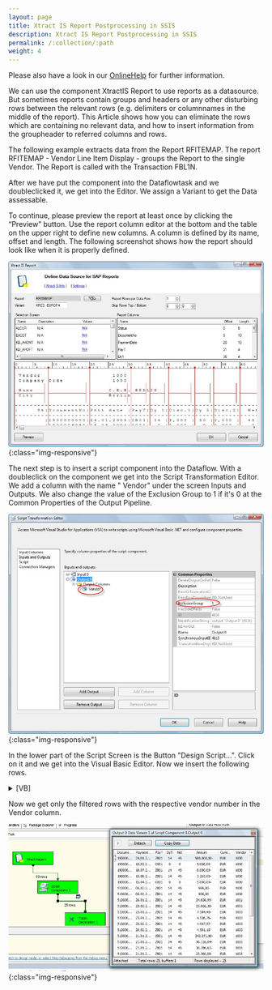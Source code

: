 ```yaml
---
layout: page
title: Xtract IS Report Postprocessing in SSIS
description: Xtract IS Report Postprocessing in SSIS
permalink: /:collection/:path
weight: 4
---
```


Please also have a look in our [OnlineHelp](https://help.theobald-software.com/en/) for further information.

We can use the component XtractIS Report to use reports as a datasource. But sometimes reports contain groups and headers or any other disturbing rows between the relevant rows (e.g. delimiters or columnnames in the middle of the report). This Article shows how you can eliminate the rows which are containing no relevant data, and how to insert information from the groupheader to referred columns and rows.

The following example extracts data from the Report RFITEMAP. The report RFITEMAP - Vendor Line Item Display - groups the Report to the single Vendor. The Report is called with the Transaction FBL1N.

After we have put the component into the Dataflowtask and we doubleclicked it, we get into the Editor. We assign a Variant to get the Data assessable.

To continue, please preview the report at least once by clicking the “Preview” button. Use the report column editor at the bottom and the table on the upper right to define new columns. A column is defined by its name, offset and length. The following screenshot shows how the report should look like when it is properly defined.

![DatasourceSAPReportsEn](/img/contents/DatasourceSAPReportsEn.jpg){:class="img-responsive"}

The next step is to insert a script component into the Dataflow. With a doubleclick on the component we get into the Script Transformation Editor. We add a column with the name " Vendor" under the screen Inputs and Outputs. We also change the value of the Exclusion Group to 1 if it's 0 at the Common Properties of the Output Pipeline.

![ScriptTransformationEn](/img/contents/ScriptTransformationEn.jpg){:class="img-responsive"}

In the lower part of the Script Screen is the Button "Design Script...". Click on it and we get into the Visual Basic Editor. Now we insert the following rows.

<details>
<summary>[VB]</summary>
{% highlight visualbasic %}
Public Class ScriptMain
    Inherits UserComponent
    Dim Vendor As String
  
  
    Public Overrides Sub Input0_ProcessInputRow(ByVal Row As Input0Buffer)
        Dim retValue As Integer
  
        'If the Groupheader is containing any Vendorinformation  
        '(in our Case the Word "Vendo") the value from the same DataRow in the
        'Column PaymentDate is written to the variable "Vendor".
  
        If Row.Status.ToString().Trim().Contains("Vendo") Then
  
            If Integer.TryParse(Row.PaymentDate.ToString(), retValue) = True Then
                Vendor = Row.PaymentDate.ToString().Trim()
            End If
  
        End If
  
         'The Vendorinformation is written in the Vendor Column
        Row.Vendor = Vendor
  
        'If there is a Integer Value in the Column "Net" than the DataRow will be send to the Output 
        'The Column "NET" is out indicator column to filter the relevant DataRows.
        If Int32.TryParse(Row.Net.ToString(), retValue) = True Then Row.DirectRowToOutput0()
  
  
    End Sub
{% endhighlight %}
</details>

Now we get only the filtered rows with the respective vendor number in the Vendor column.

![XtractISReportEn](/img/contents/XtractISReportEn.jpg){:class="img-responsive"}
